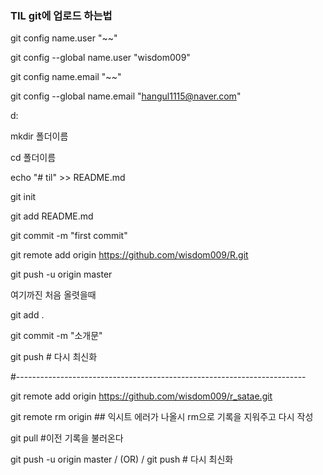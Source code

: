 ### TIL git에 업로드 하는법

git config name.user "~~"

git config --global name.user "wisdom009"

git config name.email "~~"

git config --global name.email "hangul1115@naver.com"


d:

mkdir 폴더이름

cd 폴더이름

echo "# til" >> README.md

git init

git add README.md

git commit -m "first commit"

git remote add origin https://github.com/wisdom009/R.git

git push -u origin master

여기까진 처음 올렷을때


git add .

git commit -m "소개문"

git push   # 다시 최신화

#------------------------------------------------------------------------


git remote add origin https://github.com/wisdom009/r_satae.git

git remote rm origin ## 익시트 에러가 나올시 rm으로 기록을 지워주고 다시 작성

git pull #이전 기록을 불러온다

git push -u origin master  / (OR) /  git push   # 다시 최신화
